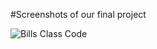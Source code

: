 #Screenshots of our final project

<img src="Politiquestion/images/BillsClass.jpg" alt="Bills Class Code" class="inline"/>
